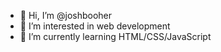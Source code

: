 - 👋 Hi, I’m @joshbooher
- 👀 I’m interested in web development
- 🌱 I’m currently learning HTML/CSS/JavaScript

<!---
joshbooher/joshbooher is a ✨ special ✨ repository because its `README.md` (this file) appears on your GitHub profile.
You can click the Preview link to take a look at your changes.
--->
